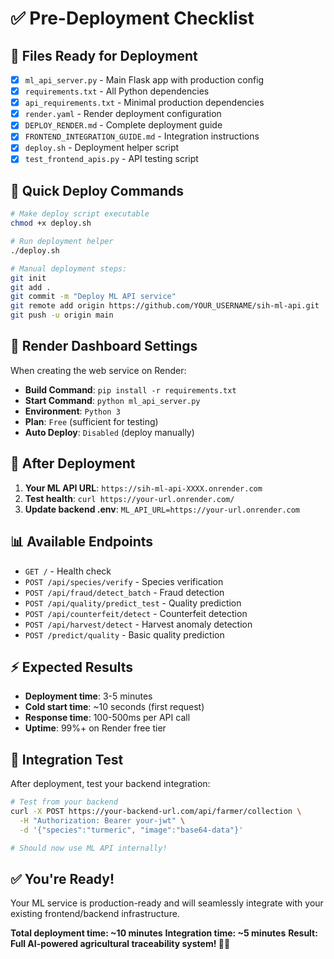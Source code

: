 # ✅ Pre-Deployment Checklist

## 🔧 **Files Ready for Deployment**

- [x] `ml_api_server.py` - Main Flask app with production config
- [x] `requirements.txt` - All Python dependencies  
- [x] `api_requirements.txt` - Minimal production dependencies
- [x] `render.yaml` - Render deployment configuration
- [x] `DEPLOY_RENDER.md` - Complete deployment guide
- [x] `FRONTEND_INTEGRATION_GUIDE.md` - Integration instructions
- [x] `deploy.sh` - Deployment helper script
- [x] `test_frontend_apis.py` - API testing script

## 🚀 **Quick Deploy Commands**

```bash
# Make deploy script executable
chmod +x deploy.sh

# Run deployment helper
./deploy.sh

# Manual deployment steps:
git init
git add .
git commit -m "Deploy ML API service"
git remote add origin https://github.com/YOUR_USERNAME/sih-ml-api.git
git push -u origin main
```

## 🎯 **Render Dashboard Settings**

When creating the web service on Render:

- **Build Command**: `pip install -r requirements.txt`
- **Start Command**: `python ml_api_server.py`  
- **Environment**: `Python 3`
- **Plan**: `Free` (sufficient for testing)
- **Auto Deploy**: `Disabled` (deploy manually)

## 🔗 **After Deployment**

1. **Your ML API URL**: `https://sih-ml-api-XXXX.onrender.com`
2. **Test health**: `curl https://your-url.onrender.com/`
3. **Update backend .env**: `ML_API_URL=https://your-url.onrender.com`

## 📊 **Available Endpoints**

- `GET /` - Health check
- `POST /api/species/verify` - Species verification  
- `POST /api/fraud/detect_batch` - Fraud detection
- `POST /api/quality/predict_test` - Quality prediction
- `POST /api/counterfeit/detect` - Counterfeit detection
- `POST /api/harvest/detect` - Harvest anomaly detection
- `POST /predict/quality` - Basic quality prediction

## ⚡ **Expected Results**

- **Deployment time**: 3-5 minutes
- **Cold start time**: ~10 seconds (first request)  
- **Response time**: 100-500ms per API call
- **Uptime**: 99%+ on Render free tier

## 🧪 **Integration Test**

After deployment, test your backend integration:

```bash
# Test from your backend
curl -X POST https://your-backend-url.com/api/farmer/collection \
  -H "Authorization: Bearer your-jwt" \
  -d '{"species":"turmeric", "image":"base64-data"}'

# Should now use ML API internally!
```

## ✅ **You're Ready!**

Your ML service is production-ready and will seamlessly integrate with your existing frontend/backend infrastructure.

**Total deployment time: ~10 minutes**
**Integration time: ~5 minutes**
**Result: Full AI-powered agricultural traceability system! 🌾🤖**